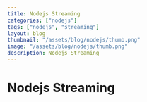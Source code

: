 ```yaml
---
title: Nodejs Streaming
categories: ["nodejs"]
tags: ["nodejs", "streaming"]
layout: blog
thumbnail: "/assets/blog/nodejs/thumb.png"
image: "/assets/blog/nodejs/thumb.png"
description: Nodejs Streaming 
---
```


# Nodejs Streaming